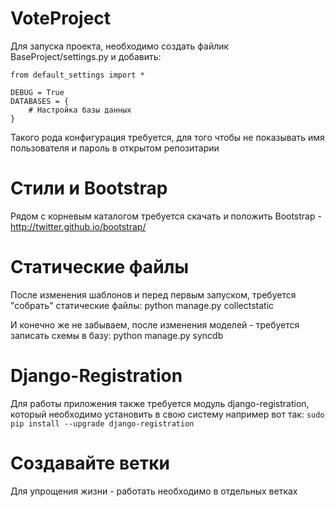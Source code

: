 VoteProject
===========
Для запуска проекта, необходимо создать файлик BaseProject/settings.py и добавить:

    from default_settings import *

    DEBUG = True
    DATABASES = {
        # Настройка базы данных
    }

Такого рода конфигурация требуется, для того чтобы не показывать имя пользователя и пароль в открытом репозитарии


# Стили и Bootstrap

Рядом с корневым каталогом требуется скачать и положить Bootstrap - http://twitter.github.io/bootstrap/

# Статические файлы

После изменения шаблонов и перед первым запуском, требуется "собрать" статические файлы:
    python manage.py collectstatic

И конечно же не забываем, после изменения моделей - требуется записать схемы в базу:
    python manage.py syncdb
    

# Django-Registration

Для работы приложения также требуется модуль django-registration, который необходимо установить в свою систему например вот так:
`sudo pip install --upgrade django-registration`

# Создавайте ветки

Для упрощения жизни - работать необходимо в отдельных ветках
